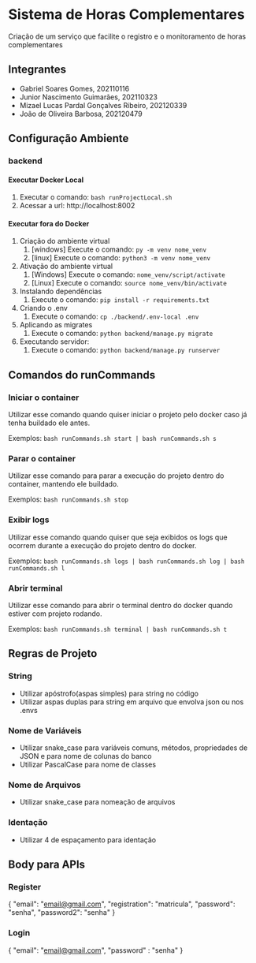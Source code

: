 # Sistema de Horas Complementares

Criação de um serviço que facilite o registro e o monitoramento de horas complementares

## Integrantes

- Gabriel Soares Gomes, 202110116
- Junior Nascimento Guimarães, 202110323
- Mizael Lucas Pardal Gonçalves Ribeiro, 202120339
- João de Oliveira Barbosa, 202120479

## Configuração Ambiente

### backend

#### Executar Docker Local

1. Executar o comando: `bash runProjectLocal.sh`
2. Acessar a url: http://localhost:8002

#### Executar fora do Docker 

1. Criação do ambiente virtual 
    1. [windows] Execute o comando: `py -m venv nome_venv`
    2. [linux] Execute o comando: `python3 -m venv nome_venv`
2. Ativação do ambiente virtual
    1. [Windows] Execute o comando: `nome_venv/script/activate`
    2. [Linux] Execute o comando: `source nome_venv/bin/activate`
3. Instalando dependências
    1. Execute o comando: `pip install -r requirements.txt`
4. Criando o .env
    1. Execute o comando: `cp ./backend/.env-local .env`
5. Aplicando as migrates
    1. Execute o comando: `python backend/manage.py migrate`
6. Executando servidor:
    1. Execute o comando: `python backend/manage.py runserver`

## Comandos do runCommands

### Iniciar o container

Utilizar esse comando quando quiser iniciar o projeto pelo docker caso já tenha buildado ele antes.

Exemplos: `bash runCommands.sh start | bash runCommands.sh s`

### Parar o container

Utilizar esse comando para parar a execução do projeto dentro do container, mantendo ele buildado.

Exemplos: `bash runCommands.sh stop`

### Exibir logs

Utilizar esse comando quando quiser que seja exibidos os logs que ocorrem durante a execução do projeto dentro do docker.

Exemplos: `bash runCommands.sh logs | bash runCommands.sh log | bash runCommands.sh l`

### Abrir terminal

Utilizar esse comando para abrir o terminal dentro do docker quando estiver com projeto rodando.

Exemplos: `bash runCommands.sh terminal | bash runCommands.sh t`

## Regras de Projeto

### String

- Utilizar apóstrofo(aspas simples) para string no código
- Utilizar aspas duplas para string em arquivo que envolva json ou nos .envs

### Nome de Variáveis

- Utilizar snake_case para variáveis comuns, métodos, propriedades de JSON e para nome de colunas do banco
- Utilizar PascalCase para nome de classes

### Nome de Arquivos

- Utilizar snake_case para nomeação de arquivos

### Identação

- Utilizar 4 de espaçamento para identação
 
## Body para APIs

### Register

{
  "email": "email@gmail.com",
  "registration": "matricula",
  "password": "senha",
  "password2": "senha"
}

### Login

{
  "email": "email@gmail.com",
  "password" : "senha"
}
